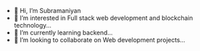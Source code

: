 - 👋 Hi, I’m Subramaniyan 
- 👀 I’m interested in Full stack web development and blockchain technology...
- 🌱 I’m currently learning backend...
- 💞️ I’m looking to collaborate on Web development projects...

<!---
Macky151203/Macky151203 is a ✨ special ✨ repository because its `README.md` (this file) appears on your GitHub profile.
You can click the Preview link to take a look at your changes.
--->
